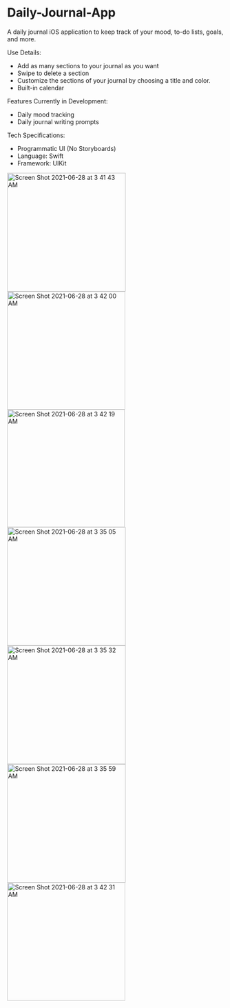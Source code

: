 # Daily-Journal-App
A daily journal iOS application to keep track of your mood, to-do lists, goals, and more.

Use Details:
- Add as many sections to your journal as you want
- Swipe to delete a section
- Customize the sections of your journal by choosing a title and color.
- Built-in calendar

Features Currently in Development:
- Daily mood tracking
- Daily journal writing prompts

Tech Specifications:
- Programmatic UI (No Storyboards)
- Language: Swift
- Framework: UIKit

<img width="275" alt="Screen Shot 2021-06-28 at 3 41 43 AM" src="https://user-images.githubusercontent.com/29238419/123598861-f9d44f00-d7c2-11eb-827a-567f98081d41.png"><img width="274" alt="Screen Shot 2021-06-28 at 3 42 00 AM" src="https://user-images.githubusercontent.com/29238419/123598871-fc36a900-d7c2-11eb-8c89-90fe5a8dc50c.png"><img width="273" alt="Screen Shot 2021-06-28 at 3 42 19 AM" src="https://user-images.githubusercontent.com/29238419/123598881-ffca3000-d7c2-11eb-97c6-a28715786140.png">
<img width="275" alt="Screen Shot 2021-06-28 at 3 35 05 AM" src="https://user-images.githubusercontent.com/29238419/123598829-f0e37d80-d7c2-11eb-8723-448b4778d994.png"><img width="275" alt="Screen Shot 2021-06-28 at 3 35 32 AM" src="https://user-images.githubusercontent.com/29238419/123598839-f3de6e00-d7c2-11eb-94d3-3a437f739865.png"><img width="275" alt="Screen Shot 2021-06-28 at 3 35 59 AM" src="https://user-images.githubusercontent.com/29238419/123598903-05277a80-d7c3-11eb-9606-78c1b6772a9d.png">
<img width="274" alt="Screen Shot 2021-06-28 at 3 42 31 AM" src="https://user-images.githubusercontent.com/29238419/123598913-06f13e00-d7c3-11eb-8ab1-fb13e725b9cf.png">
